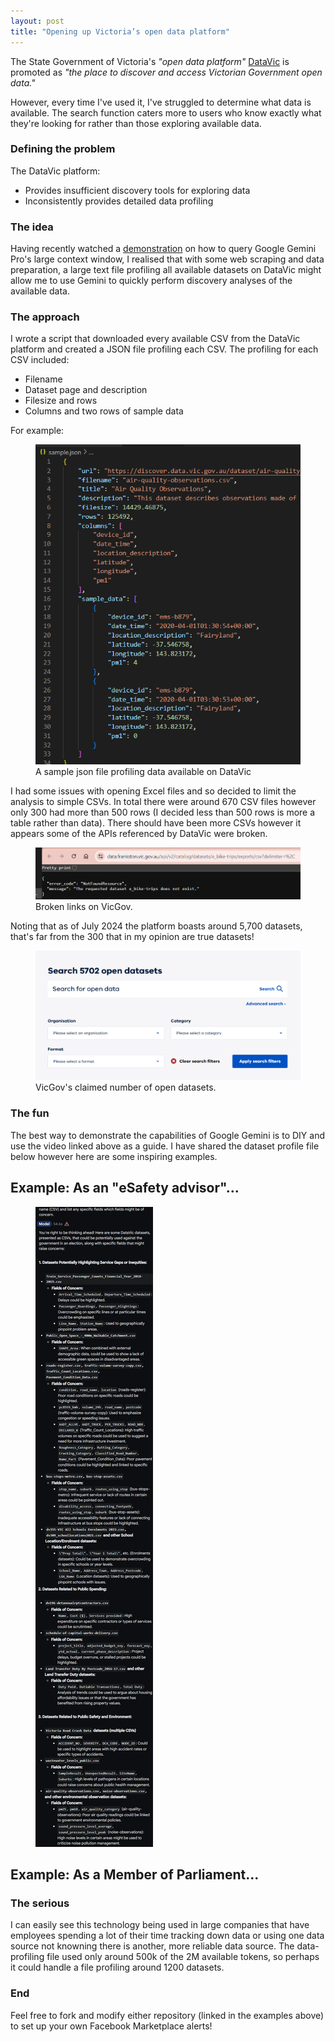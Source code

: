 ```yaml
---
layout: post
title: "Opening up Victoria’s open data platform"
---
```




The State Government of Victoria's _"open data platform"_ <a href="https://www.data.vic.gov.au/about-datavic">DataVic</a> is promoted as _"the place to discover and access Victorian Government open data."_

However, every time I've used it, I've struggled to determine what data is available. The search function caters more to users who know exactly what they're looking for rather than those exploring available data.

### Defining the problem
The DataVic platform:
- Provides insufficient discovery tools for exploring data
- Inconsistently provides detailed data profiling

### The idea
Having recently watched a <a href="https://www.youtube.com/watch?v=PwFrN3dFiwY">demonstration</a> on how to query Google Gemini Pro's large context window, I realised that with some web scraping and data preparation, a large text file profiling all available datasets on DataVic might allow me to use Gemini to quickly perform discovery analyses of the available data.

### The approach
I wrote a script that downloaded every available CSV from the DataVic platform and created a JSON file profiling each CSV. The profiling for each CSV included:
- Filename
- Dataset page and description
- Filesize and rows
- Columns and two rows of sample data

For example:

<figure>
  <img src="/assets/vicopendata/sample_json_2.png" alt="" loading="lazy">
  <figcaption>
    A sample json file profiling data available on DataVic
  </figcaption>
</figure>

I had some issues with opening Excel files and so decided to limit the analysis to simple CSVs. In total there were around 670 CSV files however only 300 had more than 500 rows (I decided less than 500 rows is more a table rather than data). There should have been more CSVs however it appears some of the APIs referenced by DataVic were broken.

<figure>
  <img src="/assets/vicopendata/nodata.png" alt="" loading="lazy">
  <figcaption>
    Broken links on VicGov.
  </figcaption>
</figure>

Noting that as of July 2024 the platform boasts around 5,700 datasets, that's far from the 300 that in my opinion are true datasets!

<figure>
  <img src="/assets/vicopendata/searches_main.png" alt="" loading="lazy">
  <figcaption>
    VicGov's claimed number of open datasets.
  </figcaption>
</figure>

### The fun
The best way to demonstrate the capabilities of Google Gemini is to DIY and use the video linked above as a guide. I have shared the dataset profile file below however here are some inspiring examples.

## Example: As an "eSafety advisor"...

<figure>
  <img src="/assets/vicopendata/example1.png" alt="" loading="lazy">
</figure>

## Example: As a Member of Parliament...


### The serious
I can easily see this technology being used in large companies that have employees spending a lot of their time tracking down data or using one data source not knowning there is another, more reliable data source.
The data-profiling file used only around 500k of the 2M available tokens, so perhaps it could handle a file profiling around 1200 datasets.


### End
Feel free to fork and modify either repository (linked in the examples above) to set up your own Facebook Marketplace alerts!
